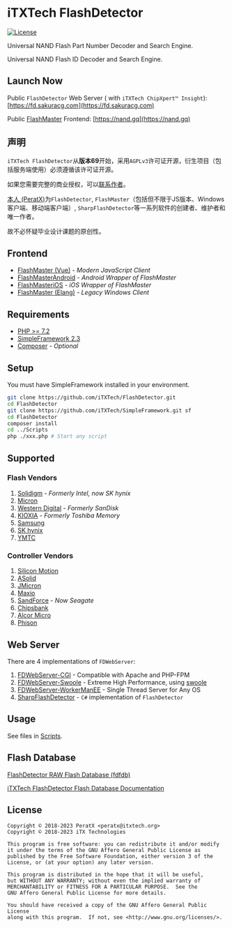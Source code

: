 # iTXTech FlashDetector

[![License](https://img.shields.io/github/license/iTXTech/FlashDetector.svg)](https://github.com/iTXTech/FlashDetector/blob/master/LICENSE)

Universal NAND Flash Part Number Decoder and Search Engine.

Universal NAND Flash ID Decoder and Search Engine.

## Launch Now

Public `FlashDetector` Web Server (
with `iTXTech ChipXpert™ Insight`): [https://fd.sakuracg.com](https://fd.sakuracg.com)

Public [FlashMaster](https://github.com/iTXTech/FlashMaster) Frontend: [https://nand.gq](https://nand.gq)

## 声明

`iTXTech FlashDetector`从**版本69**开始，采用`AGPLv3`许可证开源，衍生项目（包括服务端使用）必须遵循该许可证开源。

如果您需要完整的商业授权，可以[联系作者](mailto:peratx@itxtech.org)。

[本人 (PeratX)](mailto:peratx@itxtech.org)为`FlashDetector`, `FlashMaster`（包括但不限于JS版本、Windows客户端、移动端客户端）, `SharpFlashDetector`等一系列软件的创建者、维护者和唯一作者。

故不必怀疑毕业设计课题的原创性。

## Frontend

* [FlashMaster (Vue)](https://github.com/iTXTech/FlashMaster) - *Modern JavaScript Client*
* [FlashMasterAndroid](https://github.com/iTXTech/FlashMasterAndroid) - *Android Wrapper of FlashMaster*
* [FlashMasteriOS](https://github.com/iTXTech/FlashMasteriOS) - *iOS Wrapper of FlashMaster*
* [FlashMaster (Elang)](https://github.com/PeratX/FlashMaster) - *Legacy Windows Client*

## Requirements

* [PHP >= 7.2](https://www.php.net)
* [SimpleFramework 2.3](https://github.com/iTXTech/SimpleFramework)
* [Composer](https://github.com/composer/composer) - *Optional*

## Setup

You must have SimpleFramework installed in your environment.

```bash
git clone https://github.com/iTXTech/FlashDetector.git
cd FlashDetector
git clone https://github.com/iTXTech/SimpleFramework.git sf
cd FlashDetector
composer install
cd ../Scripts
php ./xxx.php # Start any script
```

## Supported

### Flash Vendors

1. [Solidigm](https://www.solidigm.com/) - *Formerly Intel, now SK hynix*
1. [Micron](https://www.micron.com/)
1. [Western Digital](https://www.westerndigital.com/) - *Formerly SanDisk*
1. [KIOXIA](https://www.kioxia.com/) - *Formerly Toshiba Memory*
1. [Samsung](https://www.samsung.com/)
1. [SK hynix](https://www.skhynix.com/)
1. [YMTC](http://www.ymtc.com/)

### Controller Vendors

1. [Silicon Motion](https://www.siliconmotion.com/)
2. [ASolid](https://www.asolid-tek.com/)
3. [JMicron](https://www.jmicron.com/)
4. [Maxio](http://www.maxio-tech.com/)
5. [SandForce](https://www.seagate.com/) - *Now Seagate*
6. [Chipsbank](http://www.chipsbank.com/)
7. [Alcor Micro](https://www.alcormicro.com/)
8. [Phison](https://www.phison.com/)

## Web Server

There are 4 implementations of `FDWebServer`:

1. [FDWebServer-CGI](https://github.com/iTXTech/FlashDetector/tree/master/FDWebServer/CGI) - Compatible with Apache and
   PHP-FPM
1. [FDWebServer-Swoole](https://github.com/iTXTech/FlashDetector/tree/master/FDWebServer/swoole) - Extreme High
   Performance, using [swoole](https://github.com/swoole/swoole-src)
1. [FDWebServer-WorkerManEE](https://github.com/iTXTech/FlashDetector/tree/master/FDWebServer/WorkerManEE) - Single
   Thread Server for Any OS
1. [SharpFlashDetector](https://github.com/iTXTech/SharpFlashDetector) - `C#` implementation of `FlashDetector`

## Usage

See files in [Scripts](Scripts).

## Flash Database

[FlashDetector RAW Flash Database (fdfdb)](https://github.com/iTXTech/fdfdb)

[iTXTech FlashDetector Flash Database Documentation](FlashDatabase.md)

## License

    Copyright © 2018-2023 PeratX <peratx@itxtech.org>
    Copyright © 2018-2023 iTX Technologies

    This program is free software: you can redistribute it and/or modify
    it under the terms of the GNU Affero General Public License as
    published by the Free Software Foundation, either version 3 of the
    License, or (at your option) any later version.

    This program is distributed in the hope that it will be useful,
    but WITHOUT ANY WARRANTY; without even the implied warranty of
    MERCHANTABILITY or FITNESS FOR A PARTICULAR PURPOSE.  See the
    GNU Affero General Public License for more details.

    You should have received a copy of the GNU Affero General Public License
    along with this program.  If not, see <http://www.gnu.org/licenses/>.
